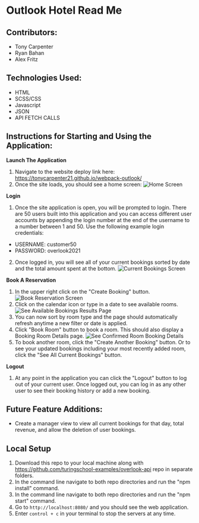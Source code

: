 # Outlook Hotel Read Me
## Contributors:
- Tony Carpenter
- Ryan Bahan
- Alex Fritz

## Technologies Used:
- HTML
- SCSS/CSS
- Javascript
- JSON
- API FETCH CALLS

## Instructions for Starting and Using the Application:
**Launch The Application**
1. Navigate to the website deploy link here: https://tonycarpenter21.github.io/webpack-outlook/
2. Once the site loads, you should see a home screen:
![Home Screen](https://user-images.githubusercontent.com/88450229/150051901-4a68c3eb-c7ef-4742-bc05-936dfe84703c.png)

**Login**
1. Once the site application is open, you will be prompted to login. There are 50 users built into this application and you can access different user accounts by appending the login number at the end of the username to a number between 1 and 50. Use the following example login credentials:
- USERNAME: customer50
- PASSWORD: overlook2021
2. Once logged in, you will see all of your current bookings sorted by date and the total amount spent at the bottom.
![Current Bookings Screen](https://user-images.githubusercontent.com/88450229/150051996-fb9ea08c-7f91-4817-a9e2-7c4495f9c209.png)

**Book A Reservation**
1. In the upper right click on the "Create Booking" button.
![Book Reservation Screen](https://user-images.githubusercontent.com/88450229/150052060-d620e529-3cb1-4817-b441-1a8b9c8da7e5.png)
2. Click on the calendar icon or type in a date to see available rooms.
![See Available Bookings Results Page](https://user-images.githubusercontent.com/88450229/150052139-55a02116-458f-4678-a421-8fd09f8e338b.png)
3. You can now sort by room type and the page should automatically refresh anytime a new filter or date is applied.
4. Click "Book Room" button to book a room. This should also display a Booking Room Details page. 
![See Confirmed Room Booking Details](https://user-images.githubusercontent.com/88450229/150052209-2a4cd35c-4ef9-4d31-a89a-c758b4f145df.png)
5. To book another room, click the "Create Another Booking" button. Or to see your updated bookings including your most recently added room, click the "See All Current Bookings" button.

**Logout**
1. At any point in the application you can click the "Logout" button to log out of your current user. Once logged out, you can log in as any other user to see their booking history or add a new booking.

## Future Feature Additions:
- Create a manager view to view all current bookings for that day, total revenue, and allow the deletion of user bookings.

## Local Setup
1. Download this repo to your local machine along with https://github.com/turingschool-examples/overlook-api repo in separate folders.
2. In the command line navigate to both repo directories and run the "npm install" command.
3. In the command line navigate to both repo directories and run the "npm start" command.
4. Go to `http://localhost:8080/` and you should see the web application. 
5. Enter `control + c` in your terminal to stop the servers at any time.

